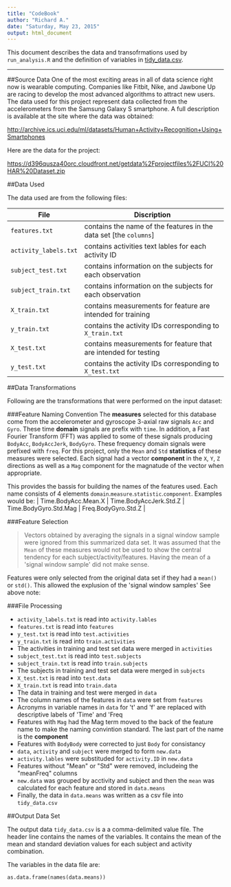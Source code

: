 ```yaml
---
title: "CodeBook"
author: "Richard A."
date: "Saturday, May 23, 2015"
output: html_document
---
```


This document describes the data and transofrmations used by `run_analysis.R` and the definition of variables in [tidy_data.csv](https://github.com/brashley/Tidy-Data-Example/blob/master/tidy_data.csv).

***

##Source Data
One of the most exciting areas in all of data science right now is wearable computing. Companies like Fitbit, Nike, and Jawbone Up are racing to develop the most advanced algorithms to attract new users. The data used for this project represent data collected from the accelerometers from the Samsung Galaxy S smartphone. A full description is available at the site where the data was obtained: 

http://archive.ics.uci.edu/ml/datasets/Human+Activity+Recognition+Using+Smartphones 

Here are the data for the project: 

https://d396qusza40orc.cloudfront.net/getdata%2Fprojectfiles%2FUCI%20HAR%20Dataset.zip 

##Data Used

The data used are from the following files:

File   | Discription
-------|------------------------------------
`features.txt` | contains the name of the features in the data set [the `columns`] 
`activity_labels.txt` | contains activities text lables for each activity ID
`subject_test.txt` | contains information on the subjects for each observation
`subject_train.txt` | contains information on the subjects for each observation
`X_train.txt`| contains measurements for feature are intended for training
`y_train.txt` | contains the activity IDs corresponding to `X_train.txt`
`X_test.txt` | contains measurements for feature that are intended for testing
`y_test.txt` | contains the activity IDs corresponding to `X_test.txt`


##Data Transformations

Following are the transformations that were performed on the input dataset:

###Feature Naming Convention
The **measures** selected for this database come from the accelerometer and gyroscope 3-axial raw signals `Acc` and `Gyro`. These time **domain** signals are prefix with `time`.  In addition, a Fast Fourier Transform (FFT) was applied to some of these signals producing `BodyAcc`, `BodyAccJerk`, `BodyGyro`. These frequency domain signals were prefixed with `freq`.  For this project, only the `Mean` and `Std` **statistics** of these measures were selected.  Each signal had a vector **component** in the `X`, `Y`, `Z` directions as well as a `Mag` component for the magnatude of the vector when appropriate. 

This provides the bassis for building the names of the features used. Each name consists of 4 elements `domain`.`measure`.`statistic`.`component`.  Examples would be: | Time.BodyAcc.Mean.X | Time.BodyAccJerk.Std.Z | Time.BodyGyro.Std.Mag | Freq.BodyGyro.Std.Z |

###Feature Selection
>Vectors obtained by averaging the signals in a signal window sample were ignored from this summarized data set. It was assumed that the `Mean` of these measures would not be used to show the central tendency for each subject/activity/features. Having the mean of a 'signal window sample' did not make sense.

Features were only selected from the original data set if they had a `mean()` or `std()`.  This allowed the explusion of the 'signal window samples' See above note:

###File Processing 
- `activity_labels.txt` is read into `activity.lables`
- `features.txt` is read into `features`
- `y_test.txt` is read into `test.activities`
- `y_train.txt` is read into `train.activities`
- The activities in training and test set data were merged in `activities`
- `subject_test.txt` is read into `test.subjects`
- `subject_train.txt` is read into `train.subjects`
- The subjects in training and test set data were merged in `subjects`
- `X_test.txt` is read into `test.data`
- `X_train.txt` is read into `train.data`
- The data in training and test were merged in `data`
- The column names of the features in `data` were set from `features`
- Acronyms in variable names in `data` for 't' and 'f' are replaced with descriptive labels of 'Time' and 'Freq
- Features with `Mag` had the Mag term moved to the back of the feature name to make the naming convintion standard. The last part of the name is the **component**
- Features with `BodyBody` were corrected to just `Body` for consistancy 
- `data`, `activity` and `subject` were merged to form `new.data`
- `activity.lables` were substituded for `activity.ID` in `new.data`
- Features without "Mean" or "Std" were removed, includeing the "meanFreq" columns
- `new.data` was grouped by acctivity and subject and then the `mean` was calculated for each feature and stored in `data.means`
- Finally, the data in `data.means` was written as a csv file into `tidy_data.csv`

##Output Data Set

The output data `tidy_data.csv` is a a comma-delimited value file. The header line contains the names of the variables. It contains the mean of the mean and standard deviation values for each subject and activity combination.  

The variables in the data file are:
```{r }
as.data.frame(names(data.means))
```
